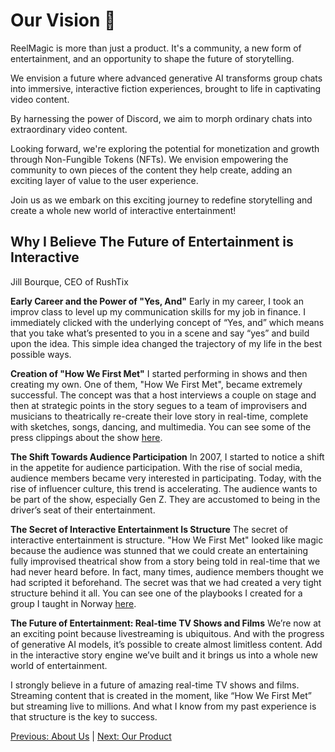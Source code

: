 # Our Vision :crystal_ball:

ReelMagic is more than just a product. It's a community, a new form of entertainment, and an opportunity to shape the future of storytelling. 

We envision a future where advanced generative AI transforms group chats into immersive, interactive fiction experiences, brought to life in captivating video content.

By harnessing the power of Discord, we aim to morph ordinary chats into extraordinary video content. 

Looking forward, we're exploring the potential for monetization and growth through Non-Fungible Tokens (NFTs). We envision empowering the community to own pieces of the content they help create, adding an exciting layer of value to the user experience. 

Join us as we embark on this exciting journey to redefine storytelling and create a whole new world of interactive entertainment! 

## Why I Believe The Future of Entertainment is Interactive ##
Jill Bourque, CEO of RushTix

**Early Career and the Power of "Yes, And"**
Early in my career, I took an improv class to level up my communication skills for my job in finance. I immediately clicked with the underlying concept of “Yes, and” which means that you take what’s presented to you in a scene and say “yes” and build upon the idea. This simple idea changed the trajectory of my life in the best possible ways.

**Creation of "How We First Met"**
I started performing in shows and then creating my own. One of them, "How We First Met", became extremely successful. The concept was that a host interviews a couple on stage and then at strategic points in the story segues to a team of improvisers and musicians to theatrically re-create their love story in real-time, complete with sketches, songs, dancing, and multimedia. You can see some of the press clippings about the show [here](https://www.dropbox.com/s/cgdxqelieymjiss/combinepdf.pdf?dl=0).

**The Shift Towards Audience Participation**
In 2007, I started to notice a shift in the appetite for audience participation. With the rise of social media, audience members became very interested in participating. Today, with the rise of influencer culture, this trend is accelerating. The audience wants to be part of the show, especially Gen Z. They are accustomed to being in the driver’s seat of their entertainment.

**The Secret of Interactive Entertainment Is Structure**
The secret of interactive entertainment is structure. "How We First Met" looked like magic because the audience was stunned that we could create an entertaining fully improvised theatrical show from a story being told in real-time that we had never heard before. In fact, many times, audience members thought we had scripted it beforehand. The secret was that we had created a very tight structure behind it all. You can see one of the playbooks I created for a group I taught in Norway [here](https://www.dropbox.com/s/xca6qjtrl01tw1a/HWFM%20Player%20Handbook%20-%202013%20-%20Norway.pdf?dl=0).

**The Future of Entertainment: Real-time TV Shows and Films**
We’re now at an exciting point because livestreaming is ubiquitous. And with the progress of generative AI models, it’s possible to create almost limitless content. Add in the interactive story engine we’ve built and it brings us into a whole new world of entertainment.

I strongly believe in a future of amazing real-time TV shows and films. Streaming content that is created in the moment, like “How We First Met” but streaming live to millions. And what I know from my past experience is that structure is the key to success.







[Previous: About Us](https://github.com/rushtix/reelmagic/blob/main/docs/about.md) | [Next: Our Product](https://github.com/rushtix/reelmagic/blob/main/docs/product.md)

